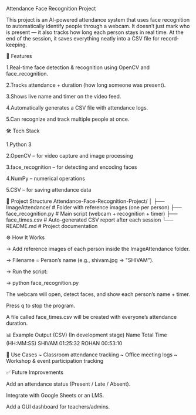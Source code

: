 Attendance Face Recognition Project

This project is an AI-powered attendance system that uses face recognition to automatically identify people through a webcam. It doesn’t just mark who is present — it also tracks how long each person stays in real time. At the end of the session, it saves everything neatly into a CSV file for record-keeping.

🚀 Features

1.Real-time face detection & recognition using OpenCV and face_recognition.

2.Tracks attendance + duration (how long someone was present).

3.Shows live name and timer on the video feed.

4.Automatically generates a CSV file with attendance logs.

5.Can recognize and track multiple people at once.

🛠️ Tech Stack

1.Python 3

2.OpenCV – for video capture and image processing

3.face_recognition – for detecting and encoding faces

4.NumPy – numerical operations

5.CSV – for saving attendance data

📂 Project Structure
Attendance-Face-Recognition-Project/
│
├── ImageAttendance/        # Folder with reference images (one per person)
├── face_recognition.py     # Main script (webcam + recognition + timer)
├── face_times.csv          # Auto-generated CSV report after each session
└── README.md               # Project documentation

⚙️ How It Works

-> Add reference images of each person inside the ImageAttendance folder.

-> Filename = Person’s name (e.g., shivam.jpg → "SHIVAM").

-> Run the script:

-> python face_recognition.py


The webcam will open, detect faces, and show each person’s name + timer.

Press q to stop the program.

A file called face_times.csv will be created with everyone’s attendance duration.

📊 Example Output (CSV) (In development stage)
Name	Total Time (HH:MM:SS)
SHIVAM	01:25:32
ROHAN	00:53:10

🎯 Use Cases
~ Classroom attendance tracking
~ Office meeting logs
~ Workshop & event participation tracking

✅ Future Improvements

Add an attendance status (Present / Late / Absent).

Integrate with Google Sheets or an LMS.

Add a GUI dashboard for teachers/admins.
